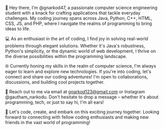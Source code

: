 👋 Hey there, I'm @gnarkod47, a passionate computer science engineering student with a knack for crafting applications that tackle everyday challenges. My coding journey spans across Java, Python, C++, HTML, CSS, JS, and PHP, where I navigate the realms of programming to bring ideas to life.

💻 As an enthusiast in the art of coding, I find joy in solving real-world problems through elegant solutions. Whether it's Java's robustness, Python's simplicity, or the dynamic world of web development, I thrive on the diverse possibilities within the programming landscape.

🌐 Currently honing my skills in the realm of computer science, I'm always eager to learn and explore new technologies. If you're into coding, let's connect and share our coding adventures! I'm open to collaborations, discussions, and building cool projects together.

📧 Reach out to me via email at gnarkod123@gmail.com or Instagram @gautham_narkodu. Don't hesitate to drop a message – whether it's about programming, tech, or just to say hi, I'm all ears!

🚀 Let's code, create, and embark on this exciting journey together. Looking forward to connecting with fellow coding enthusiasts and making new friends in the vast world of programming!
<!---
gnarkod47/gnarkod47 is a ✨ special ✨ repository because its `README.md` (this file) appears on your GitHub profile.
You can click the Preview link to take a look at your changes.
--->

